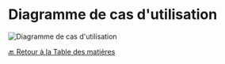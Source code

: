 # Diagramme de cas d'utilisation

<img src="../../../Assets/Images/use-case-diagram.png" alt="Diagramme de cas d'utilisation" width="auto">

[🔙 Retour à la Table des matières](../README.md)
